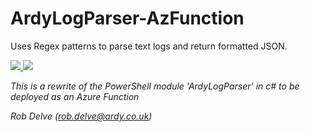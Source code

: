 # ArdyLogParser-AzFunction
Uses Regex patterns to parse text logs and return formatted JSON. 

<a href="https://portal.azure.com/#create/Microsoft.Template/uri/https%3A%2F%2Fraw.githubusercontent.com%2FRobDelve%2FArdyLogParser-AzFunction%2Fmaster%2Fazuredeploy.json" target="_blank">
    <img src="http://azuredeploy.net/deploybutton.png"/>
</a>
<a href="http://armviz.io/#/?load=https://raw.githubusercontent.com/RobDelve/ArdyLogParser-AzFunction/master/azuredeploy.json" target="_blank">
    <img src="http://armviz.io/visualizebutton.png"/>
</a>


*This is a rewrite of the PowerShell module 'ArdyLogParser' in c# to be deployed as an Azure Function*

*Rob Delve (rob.delve@ardy.co.uk)*
